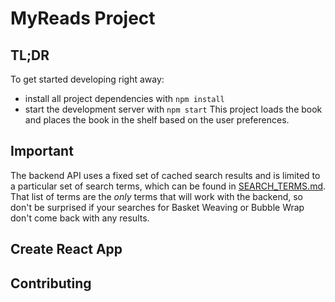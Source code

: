 # MyReads Project



## TL;DR

To get started developing right away:

* install all project dependencies with `npm install`
* start the development server with `npm start`
This project loads the book and places the book in the shelf based on the user preferences.


## Important
The backend API uses a fixed set of cached search results and is limited to a particular set of search terms, which can be found in [SEARCH_TERMS.md](SEARCH_TERMS.md). That list of terms are the _only_ terms that will work with the backend, so don't be surprised if your searches for Basket Weaving or Bubble Wrap don't come back with any results.

## Create React App



## Contributing



